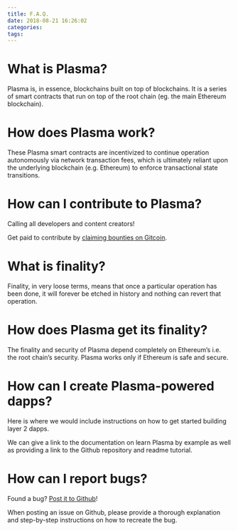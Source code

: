 ```yaml
---
title: F.A.Q.
date: 2018-08-21 16:26:02
categories:
tags:
---
```


# What is Plasma?

Plasma is, in essence, blockchains built on top of blockchains. It is a series of smart contracts that run on top of the root chain (eg. the main Ethereum blockchain).


# How does Plasma work?

These Plasma smart contracts are incentivized to continue operation autonomously via network transaction fees, which is ultimately reliant upon the underlying blockchain (e.g. Ethereum) to enforce transactional state transitions.

# How can I contribute to Plasma?

Calling all developers and content creators!

Get paid to contribute by [claiming bounties on Gitcoin](https://gitcoin.co/profile/ethsociety).

# What is finality?

Finality, in very loose terms, means that once a particular operation has been done, it will forever be etched in history and nothing can revert that operation.

# How does Plasma get its finality?

The finality and security of Plasma depend completely on Ethereum’s i.e. the root chain’s security. Plasma works only if Ethereum is safe and secure.

# How can I create Plasma-powered dapps?

Here is where we would include instructions on how to get started building layer 2 dapps.

We can give a link to the documentation on learn Plasma by example as well as providing a link to the Github repository and readme tutorial.

# How can I report bugs?

Found a bug? [Post it to Github](http://www.learnplasma.org/pages/misc.html#contributing)!

When posting an issue on Github, please provide a thorough explanation and step-by-step instructions on how to recreate the bug.
